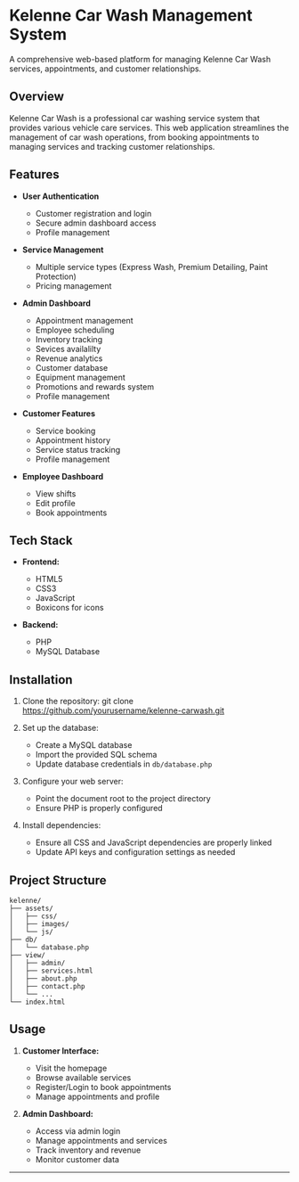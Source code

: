 
# Kelenne Car Wash Management System

A comprehensive web-based platform for managing Kelenne Car Wash services, appointments, and customer relationships.

## Overview

Kelenne Car Wash is a professional car washing service system that provides various vehicle care services. This web application streamlines the management of car wash operations, from booking appointments to managing services and tracking customer relationships.

## Features

- **User Authentication**
  - Customer registration and login
  - Secure admin dashboard access
  - Profile management

- **Service Management**
  - Multiple service types (Express Wash, Premium Detailing, Paint Protection)
  - Pricing management


- **Admin Dashboard**
  - Appointment management
  - Employee scheduling
  - Inventory tracking
  - Sevices availalilty
  - Revenue analytics
  - Customer database
  - Equipment management
  - Promotions and rewards system
  - Profile management
    
- **Customer Features**
  - Service booking
  - Appointment history
  - Service status tracking
  - Profile management
  
- **Employee Dashboard**
  - View shifts
  - Edit profile
  - Book appointments

## Tech Stack

- **Frontend:**
  - HTML5
  - CSS3
  - JavaScript
  - Boxicons for icons

- **Backend:**
  - PHP
  - MySQL Database

## Installation

1. Clone the repository:
git clone https://github.com/yourusername/kelenne-carwash.git

2. Set up the database:
   - Create a MySQL database
   - Import the provided SQL schema
   - Update database credentials in `db/database.php`

3. Configure your web server:
   - Point the document root to the project directory
   - Ensure PHP is properly configured

4. Install dependencies:
   - Ensure all CSS and JavaScript dependencies are properly linked
   - Update API keys and configuration settings as needed

## Project Structure

```
kelenne/
├── assets/
│   ├── css/
│   ├── images/
│   └── js/
├── db/
│   └── database.php
├── view/
│   ├── admin/
│   ├── services.html
│   ├── about.php
│   ├── contact.php
│   └── ...
└── index.html
```

## Usage

1. **Customer Interface:**
   - Visit the homepage
   - Browse available services
   - Register/Login to book appointments
   - Manage appointments and profile

2. **Admin Dashboard:**
   - Access via admin login
   - Manage appointments and services
   - Track inventory and revenue
   - Monitor customer data


---
